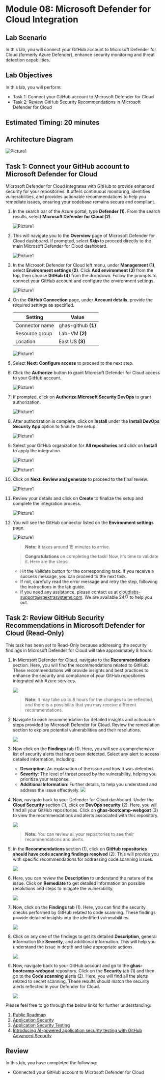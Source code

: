 # Module 08: Microsoft Defender for Cloud Integration

## Lab Scenario

In this lab, you will connect your GitHub account to Microsoft Defender for Cloud (formerly Azure Defender), enhance security monitoring and threat detection capabilities. 

## Lab Objectives
In this lab, you will perform:

- Task 1: Connect your GitHub account to Microsoft Defender for Cloud
- Task 2: Review GitHub Security Recommendations in Microsoft Defender for Cloud

## Estimated Timing: 20 minutes

## Architecture Diagram

   ![Picture1](./images/ar06.png)

## Task 1: Connect your GitHub account to Microsoft Defender for Cloud

Microsoft Defender for Cloud integrates with GitHub to provide enhanced security for your repositories. It offers continuous monitoring, identifies vulnerabilities, and provides actionable recommendations to help you remediate issues, ensuring your codebase remains secure and compliant.

1. In the search bar of the Azure portal, type **Defender (1)**. From the search results, select **Microsoft Defender for Cloud (2)**. 

   ![Picture1](./images/sec8.png)

1. This will navigate you to the **Overview** page of Microsoft Defender for Cloud dashboard. If prompted, select **Skip** to proceed directly to the main Microsoft Defender for Cloud dashboard.

   ![Picture1](./images/mod6.1.png)

1. In the Microsoft Defender for Cloud left menu, under **Management (1)**, select **Environment settings (2)**. Click **Add environment (3)** from the top, then choose **GitHub (4)** from the dropdown. Follow the prompts to connect your GitHub account and configure the environment settings.

   ![Picture1](./images/image2.png)

1. On the **GitHub Connection** page, under **Account details**, provide the required settings as specified.

   | Setting  | Value |
   -----------|---------
   | Connector name | ghas-github **(1)** |
   | Resource group | Lab-VM **(2)** |
   | Location | East US **(3)** |
   
   ![Picture1](./images/image3.png)

1. Select **Next: Configure access** to proceed to the next step.

1. Click the **Authorize** button to grant Microsoft Defender for Cloud access to your GitHub account.
       
   ![Picture1](./images/image4.png)

1. If prompted, click on **Authorize Microsoft Security DevOps** to grant authorization.
   
   ![Picture1](./images/image5.png)

1. After authorization is complete, click on **Install** under the **Install DevOps Security App** option to finalize the setup.
   
   ![Picture1](./images/image6.png)

1. Select your GitHub organization for **All repositories** and click on **Install** to apply the integration.
   
   ![Picture1](./images/image7.png)
   
   ![Picture1](./images/image8.png)

1. Click on **Next: Review and generate** to proceed to the final review.
   
   ![Picture1](./images/image9.png)

1. Review your details and click on **Create** to finalize the setup and complete the integration process.

   ![Picture1](./images/image10.png)
   
1. You will see the GitHub connector listed on the **Environment settings** page.
   
   ![Picture1](./images/image11.png)                  
   
   >**Note:** It takes around 15 minutes to arrive.

   > **Congratulations** on completing the task! Now, it's time to validate it. Here are the steps:
	
   - Hit the Validate button for the corresponding task. If you receive a success message, you can proceed to the next task. 
   - If not, carefully read the error message and retry the step, following the instructions in the lab guide.
   - If you need any assistance, please contact us at cloudlabs-support@spektrasystems.com. We are available 24/7 to help you out.

   <validation step="18b96a1a-7f72-4440-8d0b-ce63614a0abb" />

## Task 2: Review GitHub Security Recommendations in Microsoft Defender for Cloud (Read-Only)

This task has been set to Read-Only because addressing the security findings in Microsoft Defender for Cloud will take approximately 8 hours.

1. In Microsoft Defender for Cloud, navigate to the **Recommendations** section. Here, you will find the recommendations related to GitHub. These recommendations will provide insights and best practices to enhance the security and compliance of your GitHub repositories integrated with Azure services.

   ![](./images/recomendations.png)

    >**Note**: It may take up to 8 hours for the changes to be reflected, and there is a possibility that you may receive different recommendations.

1. Navigate to each recommendation for detailed insights and actionable steps provided by Microsoft Defender for Cloud. Review the remediation section to explore potential vulnerabilities and their resolutions.

   ![](./images/lab6recommendationat1.png)

1. Now click on the **Findings** tab (1). Here, you will see a comprehensive list of security alerts that have been detected. Select any alert to access detailed information, including:

	- **Description**: An explanation of the issue and how it was detected.
	- **Severity**: The level of threat posed by the vulnerability, helping you prioritize your response.
	- **Additional Information**: Further details, to help you understand and address the issue effectively.
         ![](./images/lab6recommendationat2.png)

1. Now, navigate back to your Defender for Cloud dashboard. Under the **Cloud Security** section (1), click on **DevOps security** (2). Here, you will find all your GitHub repositories. Click on **ghas-bootcamp-webgoat** (3) to view the recommendations and alerts associated with this repository.

   ![](./images/lab6recommendationat3.png)

   >**Note:** You can review all your repositories to see their recommendations and alerts.

1. In the **Recommendations** section (1), click on **GitHub repositories should have code scanning findings resolved** (2). This will provide you with specific recommendations for addressing code scanning issues.

   ![](./images/lab6recommendationat4.png)

1. Here, you can review the **Description** to understand the nature of the issue. Click on **Remediate** to get detailed information on possible resolutions and steps to mitigate the vulnerability.

   ![](./images/lab6recommendationat5.png)

1. Now, click on the **Findings** tab (1). Here, you can find the security checks performed by GitHub related to code scanning. These findings provide detailed insights into the identified vulnerabilities.

   ![](./images/lab6recommendationat6.png)

1. Click on any one of the findings to get its detailed **Description**, general information like **Severity**, and additional information. This will help you understand the issue in depth and take appropriate actions.

   ![](./images/lab6recommendationat7.png)

1. Now, navigate back to your GitHub account and go to the **ghas-bootcamp-webgoat** repository. Click on the **Security** tab (1) and then go to the **Code scanning** alerts (2). Here, you will find all the alerts related to secret scanning. These results should match the security alerts reflected in your Defender for Cloud.

   ![](./images/lab6recommendationat8.png)

Please feel free to go through the below links for further understanding:

1. [Public Roadmap](https://github.com/orgs/github/projects/4247/views/6)
2. [Application Security](https://info.microsoft.com/US-DevOps-VDEO-FY24-02Feb-12-GitHub-and-AI-A-Powerful-Duo-for-Application-Security-Testing-SRGCM11732_LP01-Registration---Form-in-Body.html)
3. [Application Security Testing](https://www.microsoft.com/en-us/industry?rtc=1)
4. [Introducing AI-powered application security testing with GitHub Advanced Security](https://github.blog/2023-11-08-ai-powered-appsec/)

## Review

In this lab, you have completed the following:
+ Connected your GitHub account to Microsoft Defender for Cloud
